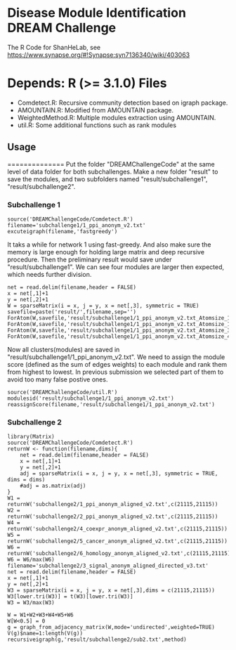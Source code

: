 # Disease Module Identification DREAM Challenge

The R Code for ShanHeLab, see https://www.synapse.org/#!Synapse:syn7136340/wiki/403063

Depends: R (>= 3.1.0)
Files
==============
- Comdetect.R: Recursive community detection based on igraph package.
- AMOUNTAIN.R: Modified from AMOUNTAIN package.
- WeightedMethod.R: Multiple modules extraction using AMOUNTAIN.
- util.R: Some additional functions such as rank modules

## Usage
==============
Put the folder "DREAMChallengeCode" at the same level of data folder for both subchallenges. Make a new folder "result" to save the modules, and two subfolders named "result/subchallenge1", "result/subchallenge2".
### Subchallenge 1
```{r}
source('DREAMChallengeCode/Comdetect.R')
filename='subchallenge1/1_ppi_anonym_v2.txt'
excuteigraph(filename,'fastgreedy')
```
It taks a while for network 1 using fast-greedy. And also make sure the memory is large enough for holding large matrix and deep recursive procedure. Then the preliminary result would save under "result/subchallenge1". We can see four modules are larger then expected, which needs further division.
```{r}
net = read.delim(filename,header = FALSE)
x = net[,1]+1
y = net[,2]+1
W = sparseMatrix(i = x, j = y, x = net[,3], symmetric = TRUE)
savefile=paste('result/',filename,sep='')
ForAtom(W,savefile,'result/subchallenge1/1_ppi_anonym_v2.txt_Atomsize_109')
ForAtom(W,savefile,'result/subchallenge1/1_ppi_anonym_v2.txt_Atomsize_159')
ForAtom(W,savefile,'result/subchallenge1/1_ppi_anonym_v2.txt_Atomsize_338')
ForAtom(W,savefile,'result/subchallenge1/1_ppi_anonym_v2.txt_Atomsize_467')
```
Now all clusters(modules) are saved in "result/subchallenge1/1_ppi_anonym_v2.txt". We need to assign the module score (defined as the sum of edges weights) to each module and rank them from highest to lowest. In previous submission we selected part of them to avoid too many false postive ones.
```{r}
source('DREAMChallengeCode/util.R')
modulesid('result/subchallenge1/1_ppi_anonym_v2.txt')
reassignScore(filename,'result/subchallenge1/1_ppi_anonym_v2.txt')
```
### Subchallenge 2
```{r}
library(Matrix)
source('DREAMChallengeCode/Comdetect.R')
returnW <- function(filename,dims){
	net = read.delim(filename,header = FALSE)
	x = net[,1]+1
	y = net[,2]+1
	adj = sparseMatrix(i = x, j = y, x = net[,3], symmetric = TRUE, dims = dims)
	#adj = as.matrix(adj)
}
W1 = returnW('subchallenge2/1_ppi_anonym_aligned_v2.txt',c(21115,21115))
W2 = returnW('subchallenge2/2_ppi_anonym_aligned_v2.txt',c(21115,21115))
W4 = returnW('subchallenge2/4_coexpr_anonym_aligned_v2.txt',c(21115,21115))
W5 = returnW('subchallenge2/5_cancer_anonym_aligned_v2.txt',c(21115,21115))
W6 = returnW('subchallenge2/6_homology_anonym_aligned_v2.txt',c(21115,21115))
W6 = W6/max(W6)
filename='subchallenge2/3_signal_anonym_aligned_directed_v3.txt'
net = read.delim(filename,header = FALSE)
x = net[,1]+1
y = net[,2]+1
W3 = sparseMatrix(i = x, j = y, x = net[,3],dims = c(21115,21115))
W3[lower.tri(W3)] = t(W3)[lower.tri(W3)]
W3 = W3/max(W3)

W = W1+W2+W3+W4+W5+W6
W[W<0.5] = 0
g = graph_from_adjacency_matrix(W,mode='undirected',weighted=TRUE)
V(g)$name=1:length(V(g))
recursiveigraph(g,'result/subchallenge2/sub2.txt',method)
```
